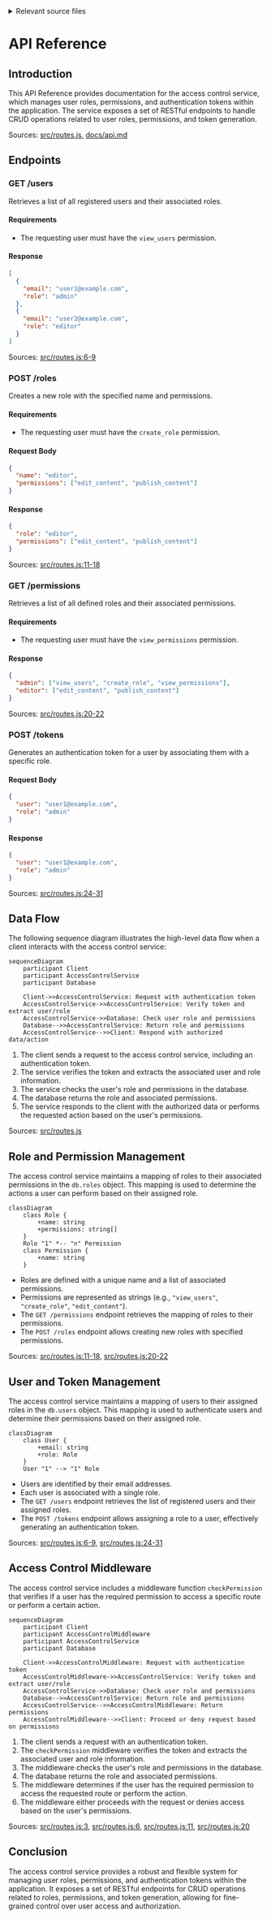 <details>
<summary>Relevant source files</summary>

The following files were used as context for generating this wiki page:

- [src/routes.js](https://github.com/aanickode/access-control-service/blob/main/src/routes.js)
- [docs/api.md](https://github.com/aanickode/access-control-service/blob/main/docs/api.md)
</details>

# API Reference

## Introduction

This API Reference provides documentation for the access control service, which manages user roles, permissions, and authentication tokens within the application. The service exposes a set of RESTful endpoints to handle CRUD operations related to user roles, permissions, and token generation.

Sources: [src/routes.js](), [docs/api.md]()

## Endpoints

### GET /users

Retrieves a list of all registered users and their associated roles.

#### Requirements

- The requesting user must have the `view_users` permission.

#### Response

```json
[
  {
    "email": "user1@example.com",
    "role": "admin"
  },
  {
    "email": "user2@example.com",
    "role": "editor"
  }
]
```

Sources: [src/routes.js:6-9]()

### POST /roles

Creates a new role with the specified name and permissions.

#### Requirements

- The requesting user must have the `create_role` permission.

#### Request Body

```json
{
  "name": "editor",
  "permissions": ["edit_content", "publish_content"]
}
```

#### Response

```json
{
  "role": "editor",
  "permissions": ["edit_content", "publish_content"]
}
```

Sources: [src/routes.js:11-18]()

### GET /permissions

Retrieves a list of all defined roles and their associated permissions.

#### Requirements

- The requesting user must have the `view_permissions` permission.

#### Response

```json
{
  "admin": ["view_users", "create_role", "view_permissions"],
  "editor": ["edit_content", "publish_content"]
}
```

Sources: [src/routes.js:20-22]()

### POST /tokens

Generates an authentication token for a user by associating them with a specific role.

#### Request Body

```json
{
  "user": "user1@example.com",
  "role": "admin"
}
```

#### Response

```json
{
  "user": "user1@example.com",
  "role": "admin"
}
```

Sources: [src/routes.js:24-31]()

## Data Flow

The following sequence diagram illustrates the high-level data flow when a client interacts with the access control service:

```mermaid
sequenceDiagram
    participant Client
    participant AccessControlService
    participant Database

    Client->>AccessControlService: Request with authentication token
    AccessControlService->>AccessControlService: Verify token and extract user/role
    AccessControlService->>Database: Check user role and permissions
    Database-->>AccessControlService: Return role and permissions
    AccessControlService-->>Client: Respond with authorized data/action
```

1. The client sends a request to the access control service, including an authentication token.
2. The service verifies the token and extracts the associated user and role information.
3. The service checks the user's role and permissions in the database.
4. The database returns the role and associated permissions.
5. The service responds to the client with the authorized data or performs the requested action based on the user's permissions.

Sources: [src/routes.js]()

## Role and Permission Management

The access control service maintains a mapping of roles to their associated permissions in the `db.roles` object. This mapping is used to determine the actions a user can perform based on their assigned role.

```mermaid
classDiagram
    class Role {
        +name: string
        +permissions: string[]
    }
    Role "1" *-- "n" Permission
    class Permission {
        +name: string
    }
```

- Roles are defined with a unique name and a list of associated permissions.
- Permissions are represented as strings (e.g., `"view_users"`, `"create_role"`, `"edit_content"`).
- The `GET /permissions` endpoint retrieves the mapping of roles to their permissions.
- The `POST /roles` endpoint allows creating new roles with specified permissions.

Sources: [src/routes.js:11-18](), [src/routes.js:20-22]()

## User and Token Management

The access control service maintains a mapping of users to their assigned roles in the `db.users` object. This mapping is used to authenticate users and determine their permissions based on their assigned role.

```mermaid
classDiagram
    class User {
        +email: string
        +role: Role
    }
    User "1" --> "1" Role
```

- Users are identified by their email addresses.
- Each user is associated with a single role.
- The `GET /users` endpoint retrieves the list of registered users and their assigned roles.
- The `POST /tokens` endpoint allows assigning a role to a user, effectively generating an authentication token.

Sources: [src/routes.js:6-9](), [src/routes.js:24-31]()

## Access Control Middleware

The access control service includes a middleware function `checkPermission` that verifies if a user has the required permission to access a specific route or perform a certain action.

```mermaid
sequenceDiagram
    participant Client
    participant AccessControlMiddleware
    participant AccessControlService
    participant Database

    Client->>AccessControlMiddleware: Request with authentication token
    AccessControlMiddleware->>AccessControlService: Verify token and extract user/role
    AccessControlService->>Database: Check user role and permissions
    Database-->>AccessControlService: Return role and permissions
    AccessControlService-->>AccessControlMiddleware: Return permissions
    AccessControlMiddleware-->>Client: Proceed or deny request based on permissions
```

1. The client sends a request with an authentication token.
2. The `checkPermission` middleware verifies the token and extracts the associated user and role information.
3. The middleware checks the user's role and permissions in the database.
4. The database returns the role and associated permissions.
5. The middleware determines if the user has the required permission to access the requested route or perform the action.
6. The middleware either proceeds with the request or denies access based on the user's permissions.

Sources: [src/routes.js:3](), [src/routes.js:6](), [src/routes.js:11](), [src/routes.js:20]()

## Conclusion

The access control service provides a robust and flexible system for managing user roles, permissions, and authentication tokens within the application. It exposes a set of RESTful endpoints for CRUD operations related to roles, permissions, and token generation, allowing for fine-grained control over user access and authorization.